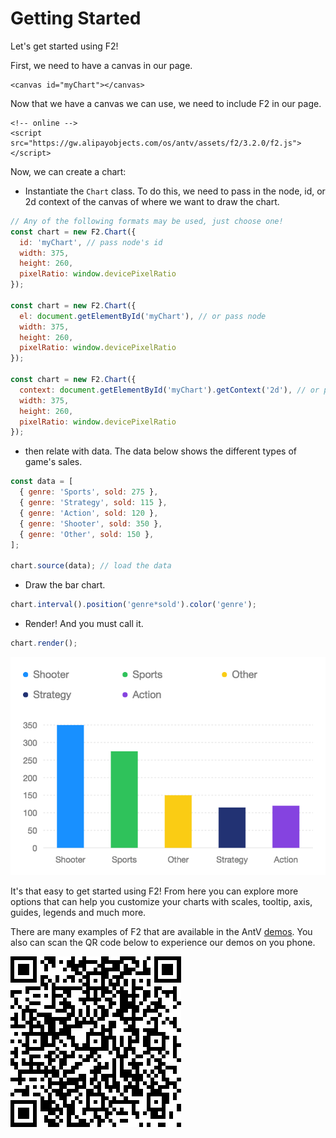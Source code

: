 # Getting Started

Let's get started using F2!

First, we need to have a canvas in our page.

```markup
<canvas id="myChart"></canvas>
```

Now that we have a canvas we can use, we need to include F2 in our page.

```markup
<!-- online -->
<script src="https://gw.alipayobjects.com/os/antv/assets/f2/3.2.0/f2.js"></script>
```

Now, we can create a chart:

* Instantiate the `Chart` class. To do this, we need to pass in the node, id, or 2d context of the canvas of where we want to draw the chart.

```javascript
// Any of the following formats may be used, just choose one!
const chart = new F2.Chart({
  id: 'myChart', // pass node's id
  width: 375,
  height: 260,
  pixelRatio: window.devicePixelRatio
});

const chart = new F2.Chart({
  el: document.getElementById('myChart'), // or pass node
  width: 375,
  height: 260,
  pixelRatio: window.devicePixelRatio
});

const chart = new F2.Chart({
  context: document.getElementById('myChart').getContext('2d'), // or pass 2d context of the canvas 
  width: 375,
  height: 260,
  pixelRatio: window.devicePixelRatio
});
```

* then relate with data. The data below shows the different types of game's sales.

```javascript
const data = [ 
  { genre: 'Sports', sold: 275 },
  { genre: 'Strategy', sold: 115 },
  { genre: 'Action', sold: 120 },
  { genre: 'Shooter', sold: 350 },
  { genre: 'Other', sold: 150 },
];

chart.source(data); // load the data
```

* Draw the bar chart.

```javascript
chart.interval().position('genre*sold').color('genre');
```

* Render! And you must call it.

```javascript
chart.render();
```

![](.gitbook/assets/image%20%2818%29.png)

It's that easy to get started using F2! From here you can explore more options that can help you customize your charts with scales, tooltip, axis, guides, legends and much more.

There are many examples of F2 that are available in the AntV [demos](https://antv.alipay.com/zh-cn/f2/3.x/demo/index.html). You also can scan the QR code below to experience our demos on you phone.

![](.gitbook/assets/image%20%286%29.png)

